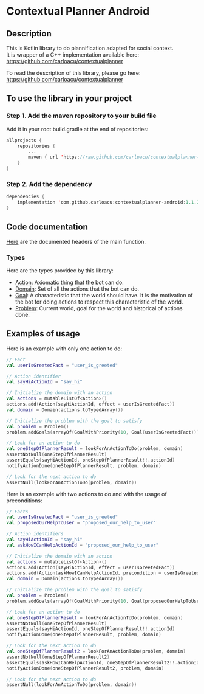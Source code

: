 # Contextual Planner Android


## Description

This is Kotlin library to do plannification adapted for social context.<br/>
It is wrapper of a C++ implementation available here: https://github.com/carloacu/contextualplanner

To read the description of this library, please go here: https://github.com/carloacu/contextualplanner


## To use the library in your project

### Step 1. Add the maven repository to your build file
Add it in your root build.gradle at the end of repositories:
```Kotlin
allprojects {
    repositories {
        ...
        maven { url 'https://raw.github.com/carloacu/contextualplanner-android-releases/master' }
    }
}
```

### Step 2. Add the dependency
```Kotlin
dependencies {
    implementation 'com.github.carloacu:contextualplanner-android:1.1.20'
}
```


## Code documentation

[Here](contextualplanner/src/main/java/com/contextualplanner/ContextualPlanner.kt) are the documented headers of the main function.

### Types

Here are the types providec by this library:

* [Action](contextualplanner/src/main/java/com/contextualplanner/types/Action.kt): Axiomatic thing that the bot can do.
* [Domain](contextualplanner/src/main/java/com/contextualplanner/types/Domain.kt): Set of all the actions that the bot can do.
* [Goal](contextualplanner/src/main/java/com/contextualplanner/types/Goal.kt): A characteristic that the world should have. It is the motivation of the bot for doing actions to respect this characteristic of the world.
* [Problem](contextualplanner/src/main/java/com/contextualplanner/types/Problem.kt): Current world, goal for the world and historical of actions done.



## Examples of usage

Here is an example with only one action to do:

```kotlin
// Fact
val userIsGreetedFact = "user_is_greeted"

// Action identifier
val sayHiActionId = "say_hi"

// Initialize the domain with an action
val actions = mutableListOf<Action>()
actions.add(Action(sayHiActionId, effect = userIsGreetedFact))
val domain = Domain(actions.toTypedArray())

// Initialize the problem with the goal to satisfy
val problem = Problem()
problem.addGoals(arrayOf(GoalWithPriority(10, Goal(userIsGreetedFact))))

// Look for an action to do
val oneStepOfPlannerResult = lookForAnActionToDo(problem, domain)
assertNotNull(oneStepOfPlannerResult)
assertEquals(sayHiActionId, oneStepOfPlannerResult!!.actionId)
notifyActionDone(oneStepOfPlannerResult, problem, domain)

// Look for the next action to do
assertNull(lookForAnActionToDo(problem, domain))
```


Here is an example with two actions to do and with the usage of preconditions:


```kotlin
// Facts
val userIsGreetedFact = "user_is_greeted"
val proposedOurHelpToUser = "proposed_our_help_to_user"

// Action identifiers
val sayHiActionId = "say_hi"
val askHowICanHelpActionId = "proposed_our_help_to_user"

// Initialize the domain with an action
val actions = mutableListOf<Action>()
actions.add(Action(sayHiActionId, effect = userIsGreetedFact))
actions.add(Action(askHowICanHelpActionId, precondition = userIsGreetedFact, effect = proposedOurHelpToUser))
val domain = Domain(actions.toTypedArray())

// Initialize the problem with the goal to satisfy
val problem = Problem()
problem.addGoals(arrayOf(GoalWithPriority(10, Goal(proposedOurHelpToUser))))

// Look for an action to do
val oneStepOfPlannerResult = lookForAnActionToDo(problem, domain)
assertNotNull(oneStepOfPlannerResult)
assertEquals(sayHiActionId, oneStepOfPlannerResult!!.actionId)
notifyActionDone(oneStepOfPlannerResult, problem, domain)

// Look for the next action to do
val oneStepOfPlannerResult2 = lookForAnActionToDo(problem, domain)
assertNotNull(oneStepOfPlannerResult2)
assertEquals(askHowICanHelpActionId, oneStepOfPlannerResult2!!.actionId)
notifyActionDone(oneStepOfPlannerResult2, problem, domain)

// Look for the next action to do
assertNull(lookForAnActionToDo(problem, domain))
```

